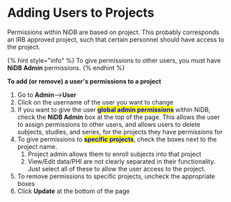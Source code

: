 # Adding Users to Projects

Permissions within NiDB are based on project. This probably corresponds an IRB approved project, such that certain personnel should have access to the project.

{% hint style="info" %}
To give permissions to other users, you must have **NiDB Admin** permissions.
{% endhint %}

**To add (or remove) a user's permissions to a project**

1. Go to **Admin**-->**User**
2. Click on the username of the user you want to change
3. If you want to give the user <mark style="color:blue;">**global admin permissions**</mark> within NiDB, check the **NiDB Admin** box at the top of the page. This allows the user to assign permissions to other users, and allows users to delete subjects, studies, and series, for the projects they have permissions for
4. To give permissions to <mark style="color:blue;">**specific projects**</mark>, check the boxes next to the project name.
   1. Project admin allows them to enroll subjects into that project
   2. View/Edit data/PHI are not clearly separated in their functionality. Just select all of these to allow the user access to the project.
5. To remove permissions to specific projects, uncheck the appropriate boxes
6. Click **Update** at the bottom of the page

